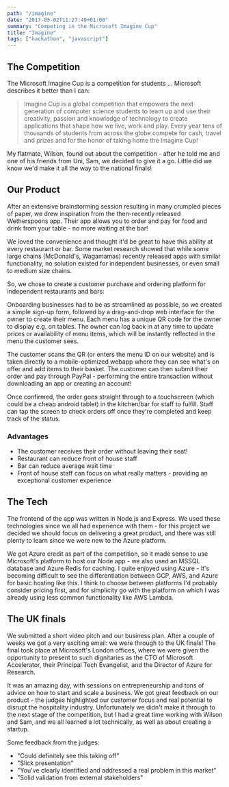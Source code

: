 ```yaml
---
path: "/imagine"
date: "2017-05-02T11:27:49+01:00"
summary: "Competing in the Microsoft Imagine Cup"
title: "Imagine"
tags: ["hackathon", "javascript"]
---
```


## The Competition

The Microsoft Imagine Cup is a competition for students ... Microsoft describes it better than I can:

>Imagine Cup is a global competition that empowers the next generation of computer science students to team up and use their creativity, passion and knowledge of technology to create applications that shape how we live, work and play. Every year tens of thousands of students from across the globe compete for cash, travel and prizes and for the honor of taking home the Imagine Cup!

My flatmate, Wilson, found out about the competition - after he told me and one of his friends from Uni, Sam, we decided to give it a go. Little did we know we'd make it all the way to the national finals!


## Our Product

After an extensive brainstorming session resulting in many crumpled pieces of paper, we drew inspiration from the then-recently released Wetherspoons app. Their app allows you to order and pay for food and drink from your table - no more waiting at the bar!

We loved the convenience and thought it'd be great to have this ability at every restaurant or bar. Some market research showed that while some large chains (McDonald's, Wagamamas) recently released apps with similar functionality, no solution existed for independent businesses, or even small to medium size chains.

So, we chose to create a customer purchase and ordering platform for independent restaurants and bars:

Onboarding businesses had to be as streamlined as possible, so we created a simple sign-up form, followed by a drag-and-drop web interface for the owner to create their menu. Each menu has a unique QR code for the owner to display e.g. on tables. The owner can log back in at any time to update prices or availability of menu items, which will be instantly reflected in the menu the customer sees.

The customer scans the QR (or enters the menu ID on our website) and is taken directly to a mobile-optimized webapp where they can see what's on offer and add items to their basket. The customer can then submit their order and pay through PayPal - performing the entire transaction without downloading an app or creating an account!

Once confirmed, the order goes straight through to a touchscreen (which could be a cheap android tablet) in the kitchen/bar for staff to fulfill. Staff can tap the screen to check orders off once they're completed and keep track of the status.

### Advantages

 - The customer receives their order without leaving their seat!
 - Restaurant can reduce front of house staff
 - Bar can reduce average wait time
 - Front of house staff can focus on what really matters - providing an exceptional customer experience

## The Tech

The frontend of the app was written in Node.js and Express. We used these technologies since we all had experience with them - for this project we decided we should focus on delivering a great product, and there was still plenty to learn since we were new to the Azure platform.

We got Azure credit as part of the competition, so it made sense to use Microsoft's platform to host our Node app - we also used an MSSQL database and Azure Redis for caching. I quite enjoyed using Azure - it's becoming difficult to see the differentiation between GCP, AWS, and Azure for basic hosting like this. I think to choose between platforms I'd probably consider pricing first, and for simplicity go with the platform on which I was already using less common functionality like AWS Lambda.


## The UK finals

We submitted a short video pitch and our business plan. After a couple of weeks we got a very exciting email: we were through to the UK finals! The final took place at Microsoft's London offices, where we were given the opportunity to present to such dignitaries as the CTO of Microsoft Accelerator, their Principal Tech Evangelist, and the Director of Azure for Research.

It was an amazing day, with sessions on entrepreneurship and tons of advice on how to start and scale a business. We got great feedback on our product - the judges highlighted our customer focus and real potential to disrupt the hospitality industry. Unfortunately we didn't make it through to the next stage of the competition, but I had a great time working with Wilson and Sam, and we all learned a lot technically, as well as about creating a startup.

Some feedback from the judges:

 - "Could definitely see this taking off"
 - "Slick presentation"
 - "You've clearly identified and addressed a real problem in this market"
 - "Solid validation from external stakeholders"
